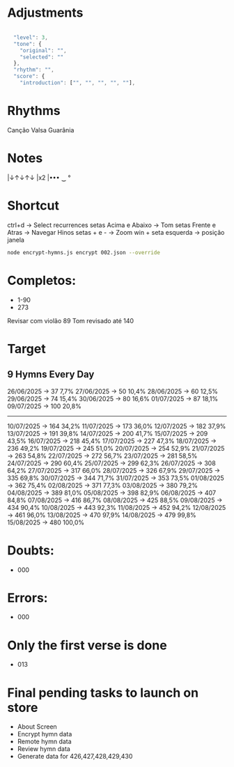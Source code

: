 # Adjustments

```js

  "level": 3,
  "tone": {
    "original": "",
    "selected": ""
  },
  "rhythm": "",
  "score": {
    "introduction": ["", "", "", "", ""],

```

# Rhythms

Canção
Valsa
Guarânia

# Notes

|↓↑↓↑↓
|x2
|•••
‿
°

# Shortcut

ctrl+d -> Select recurrences
setas Acima e Abaixo -> Tom
setas Frente e Atras -> Navegar Hinos
setas + e - -> Zoom
win + seta esquerda -> posição janela

```sh
node encrypt-hymns.js encrypt 002.json --override
```

# Completos:

- 1-90
- 273

Revisar com violão 89
Tom revisado até 140

# Target

## 9 Hymns Every Day

26/06/2025 -> 37 7,7%
27/06/2025 -> 50 10,4%
28/06/2025 -> 60 12,5%
29/06/2025 -> 74 15,4%
30/06/2025 -> 80 16,6%
01/07/2025 -> 87 18,1%
09/07/2025 -> 100 20,8%

---

10/07/2025 -> 164 34,2%
11/07/2025 -> 173 36,0%
12/07/2025 -> 182 37,9%
13/07/2025 -> 191 39,8%
14/07/2025 -> 200 41,7%
15/07/2025 -> 209 43,5%
16/07/2025 -> 218 45,4%
17/07/2025 -> 227 47,3%
18/07/2025 -> 236 49,2%
19/07/2025 -> 245 51,0%
20/07/2025 -> 254 52,9%
21/07/2025 -> 263 54,8%
22/07/2025 -> 272 56,7%
23/07/2025 -> 281 58,5%
24/07/2025 -> 290 60,4%
25/07/2025 -> 299 62,3%
26/07/2025 -> 308 64,2%
27/07/2025 -> 317 66,0%
28/07/2025 -> 326 67,9%
29/07/2025 -> 335 69,8%
30/07/2025 -> 344 71,7%
31/07/2025 -> 353 73,5%
01/08/2025 -> 362 75,4%
02/08/2025 -> 371 77,3%
03/08/2025 -> 380 79,2%
04/08/2025 -> 389 81,0%
05/08/2025 -> 398 82,9%
06/08/2025 -> 407 84,8%
07/08/2025 -> 416 86,7%
08/08/2025 -> 425 88,5%
09/08/2025 -> 434 90,4%
10/08/2025 -> 443 92,3%
11/08/2025 -> 452 94,2%
12/08/2025 -> 461 96,0%
13/08/2025 -> 470 97,9%
14/08/2025 -> 479 99,8%
15/08/2025 -> 480 100,0%

# Doubts:

- 000

# Errors:

- 000

# Only the first verse is done

- 013

# Final pending tasks to launch on store

- About Screen
- Encrypt hymn data
- Remote hymn data
- Review hymn data
- Generate data for 426,427,428,429,430

